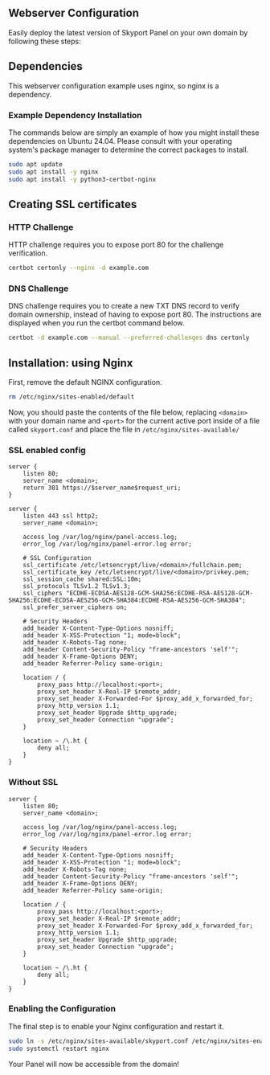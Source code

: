 ## Webserver Configuration

Easily deploy the latest version of Skyport Panel on your own domain by following these steps:

## Dependencies
This webserver configuration example uses nginx, so nginx is a dependency.

### Example Dependency Installation

The commands below are simply an example of how you might install these dependencies on Ubuntu 24.04. Please consult with your
operating system's package manager to determine the correct packages to install.

```sh
sudo apt update
sudo apt install -y nginx
sudo apt install -y python3-certbot-nginx
```

## Creating SSL certificates
### HTTP Challenge
HTTP challenge requires you to expose port 80 for the challenge verification.
```sh
certbot certonly --nginx -d example.com
```
### DNS Challenge
DNS challenge requires you to create a new TXT DNS record to verify domain ownership, instead of having to expose port 80. The instructions are displayed when you run the certbot command below.
```sh
certbot -d example.com --manual --preferred-challenges dns certonly
```

## Installation: using Nginx

First, remove the default NGINX configuration.

```bash
rm /etc/nginx/sites-enabled/default
```

Now, you should paste the contents of the file below, replacing `<domain>` with your domain name and `<port>` for the current active port inside of a file called `skyport.conf` and place the file in `/etc/nginx/sites-available/`

### SSL enabled config

```nginx
server {
    listen 80;
    server_name <domain>;
    return 301 https://$server_name$request_uri;
}

server {
    listen 443 ssl http2;
    server_name <domain>;

    access_log /var/log/nginx/panel-access.log;
    error_log /var/log/nginx/panel-error.log error;

    # SSL Configuration
    ssl_certificate /etc/letsencrypt/live/<domain>/fullchain.pem;
    ssl_certificate_key /etc/letsencrypt/live/<domain>/privkey.pem;
    ssl_session_cache shared:SSL:10m;
    ssl_protocols TLSv1.2 TLSv1.3;
    ssl_ciphers "ECDHE-ECDSA-AES128-GCM-SHA256:ECDHE-RSA-AES128-GCM-SHA256:ECDHE-ECDSA-AES256-GCM-SHA384:ECDHE-RSA-AES256-GCM-SHA384";
    ssl_prefer_server_ciphers on;

    # Security Headers
    add_header X-Content-Type-Options nosniff;
    add_header X-XSS-Protection "1; mode=block";
    add_header X-Robots-Tag none;
    add_header Content-Security-Policy "frame-ancestors 'self'";
    add_header X-Frame-Options DENY;
    add_header Referrer-Policy same-origin;

    location / {
        proxy_pass http://localhost:<port>;
        proxy_set_header X-Real-IP $remote_addr;
        proxy_set_header X-Forwarded-For $proxy_add_x_forwarded_for;
        proxy_http_version 1.1;
        proxy_set_header Upgrade $http_upgrade;
        proxy_set_header Connection "upgrade";
    }

    location ~ /\.ht {
        deny all;
    }
}

```

### Without SSL

```nginx
server {
    listen 80;
    server_name <domain>;

    access_log /var/log/nginx/panel-access.log;
    error_log /var/log/nginx/panel-error.log error;

    # Security Headers
    add_header X-Content-Type-Options nosniff;
    add_header X-XSS-Protection "1; mode=block";
    add_header X-Robots-Tag none;
    add_header Content-Security-Policy "frame-ancestors 'self'";
    add_header X-Frame-Options DENY;
    add_header Referrer-Policy same-origin;

    location / {
        proxy_pass http://localhost:<port>;
        proxy_set_header X-Real-IP $remote_addr;
        proxy_set_header X-Forwarded-For $proxy_add_x_forwarded_for;
        proxy_http_version 1.1;
        proxy_set_header Upgrade $http_upgrade;
        proxy_set_header Connection "upgrade";
    }

    location ~ /\.ht {
        deny all;
    }
}

```

### Enabling the Configuration  

The final step is to enable your Nginx configuration and restart it.

```bash
sudo ln -s /etc/nginx/sites-available/skyport.conf /etc/nginx/sites-enabled/
sudo systemctl restart nginx
```

Your Panel will now be accessible from the domain!

